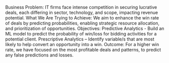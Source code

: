 Business Problem: IT firms face intense competition in securing lucrative deals, each differing in sector, technology, and scope, impacting revenue potential.
What We Are Trying to Achieve: We aim to enhance the win rate of deals by predicting probabilities, enabling strategic resource allocation, and prioritization of opportunities.
Objectives:
	Predictive Analytics - Build an ML model to predict the probability of win/loss for bidding activities for a potential client.
	Prescriptive Analytics – Identify variable/s that are most likely to help convert an opportunity into a win. 
Outcome:
	For a higher win rate, we have focused on the most profitable deals and patterns, to predict any false predictions and losses.

